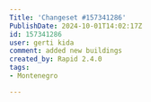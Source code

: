 ```yaml
---
Title: 'Changeset #157341286'
PublishDate: 2024-10-01T14:02:17Z
id: 157341286
user: gerti kida
comment: added new buildings
created_by: Rapid 2.4.0
tags:
- Montenegro

---
```

